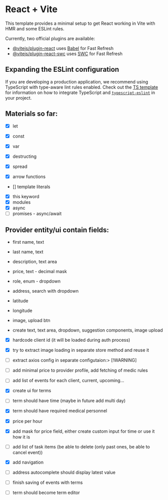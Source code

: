 # React + Vite

This template provides a minimal setup to get React working in Vite with HMR and some ESLint rules.

Currently, two official plugins are available:

- [@vitejs/plugin-react](https://github.com/vitejs/vite-plugin-react/blob/main/packages/plugin-react) uses [Babel](https://babeljs.io/) for Fast Refresh
- [@vitejs/plugin-react-swc](https://github.com/vitejs/vite-plugin-react/blob/main/packages/plugin-react-swc) uses [SWC](https://swc.rs/) for Fast Refresh

## Expanding the ESLint configuration

If you are developing a production application, we recommend using TypeScript with type-aware lint rules enabled. Check out the [TS template](https://github.com/vitejs/vite/tree/main/packages/create-vite/template-react-ts) for information on how to integrate TypeScript and [`typescript-eslint`](https://typescript-eslint.io) in your project.

## Materials so far:
- [x] let
- [x] const
- [x] var
- [x] destructing 
- [x] spread

- [x] arrow functions
- [] template literals
- [x] this keyword
- [x] modules
- [x] async 
- [ ] promises - async/await

## Provider entity/ui contain fields:
- first name, text
- last name, text 
- description, text area
- price, text - decimal mask
- role, enum - dropdown
- address, search with dropdown
- latitude
- longitude
- image, upload btn

- create text, text area, dropdown, suggestion components, image upload

- [x] hardcode client id (it will be loaded during auth process)
- [x] try to extract image loading in separate store method and reuse it
- [ ] extract axios config in separate configutaion:> [!WARNING]
- [ ] add minimal price to provider profile, add fetching of medic rules
- [ ] add list of events for each client, current, upcoming...
- [x] create ui for terms
- [ ] term should have time (maybe in future add multi day)
- [x] term should have required medical personnel
- [x] price per hour 
- [x] add mask for price field, either create custom input for time or use it how it is 
- [ ] add list of task items (be able to delete (only past ones, be able to cancel event))
- [x] add navigation
- [ ] address autocomplete should display latest value
- [ ] finish saving of events with terms 
- [ ] term should become term editor

